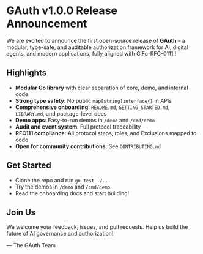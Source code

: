 # GAuth v1.0.0 Release Announcement

We are excited to announce the first open-source release of **GAuth** – a modular, type-safe, and auditable authorization framework for AI, digital agents, and modern applications, fully aligned with GiFo-RFC-0111 !

## Highlights
- **Modular Go library** with clear separation of core, demo, and internal code
- **Strong type safety**: No public `map[string]interface{}` in APIs
- **Comprehensive onboarding**: `README.md`, `GETTING_STARTED.md`, `LIBRARY.md`, and package-level docs
- **Demo apps**: Easy-to-run demos in `/demo` and `/cmd/demo`
- **Audit and event system**: Full protocol traceability
- **RFC111 compliance**: All protocol steps, roles, and Exclusions mapped to code
- **Open for community contributions**: See `CONTRIBUTING.md`

## Get Started
- Clone the repo and run `go test ./...`
- Try the demos in `/demo` and `/cmd/demo`
- Read the onboarding docs and start building!

## Join Us
We welcome your feedback, issues, and pull requests. Help us build the future of AI governance and authorization!

— The GAuth Team
